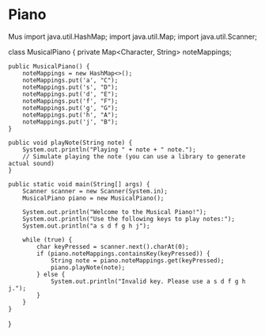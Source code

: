 # Piano
Mus
import java.util.HashMap;
import java.util.Map;
import java.util.Scanner;

class MusicalPiano {
    private Map<Character, String> noteMappings;

    public MusicalPiano() {
        noteMappings = new HashMap<>();
        noteMappings.put('a', "C");
        noteMappings.put('s', "D");
        noteMappings.put('d', "E");
        noteMappings.put('f', "F");
        noteMappings.put('g', "G");
        noteMappings.put('h', "A");
        noteMappings.put('j', "B");
    }

    public void playNote(String note) {
        System.out.println("Playing " + note + " note.");
        // Simulate playing the note (you can use a library to generate actual sound)
    }

    public static void main(String[] args) {
        Scanner scanner = new Scanner(System.in);
        MusicalPiano piano = new MusicalPiano();

        System.out.println("Welcome to the Musical Piano!");
        System.out.println("Use the following keys to play notes:");
        System.out.println("a s d f g h j");

        while (true) {
            char keyPressed = scanner.next().charAt(0);
            if (piano.noteMappings.containsKey(keyPressed)) {
                String note = piano.noteMappings.get(keyPressed);
                piano.playNote(note);
            } else {
                System.out.println("Invalid key. Please use a s d f g h j.");
            }
        }
    }
}
